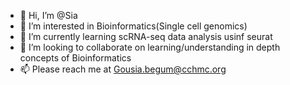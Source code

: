 - 👋 Hi, I’m @Sia
- 👀 I’m interested in Bioinformatics(Single cell genomics)
- 🌱 I’m currently learning scRNA-seq data analysis usinf seurat
- 💞️ I’m looking to collaborate on learning/understanding in depth concepts of Bioinformatics
- 📫 Please reach me at Gousia.begum@cchmc.org

<!---
begnt1/begnt1 is a ✨ special ✨ repository because its `README.md` (this file) appears on your GitHub profile.
You can click the Preview link to take a look at your changes.
--->
